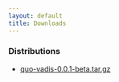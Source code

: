 ```yaml
---
layout: default
title: Downloads
---
```


### Distributions
- [quo-vadis-0.0.1-beta.tar.gz](releases/quo-vadis-0.0.1-beta.tar.gz)
